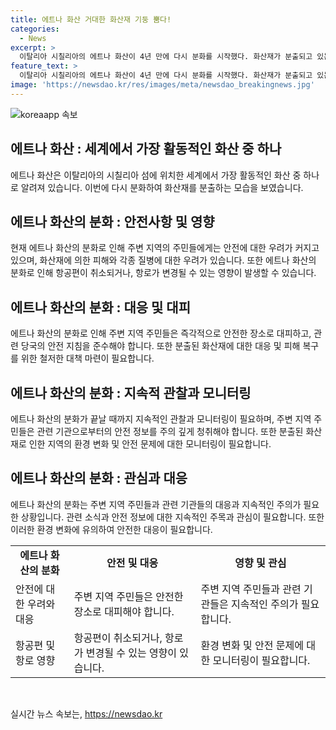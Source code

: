 ```yaml
---
title: 에트나 화산 거대한 화산재 기둥 뿜다!
categories:
  - News
excerpt: >
  이탈리아 시칠리아의 에트나 화산이 4년 만에 다시 분화를 시작했다. 화산재가 분출되고 있는 가운데, 현지시간 7일에 상당한 화염과 연기가 카타니아의 이목을 끌고 있다.
feature_text: >
  이탈리아 시칠리아의 에트나 화산이 4년 만에 다시 분화를 시작했다. 화산재가 분출되고 있는 가운데, 현지시간 7일에 상당한 화염과 연기가 카타니아의 이목을 끌고 있다.
image: 'https://newsdao.kr/res/images/meta/newsdao_breakingnews.jpg'
---
```


<p><img src="https://newsdao.kr/res/images/meta/newsdao_breakingnews.jpg" alt="koreaapp 속보" /></p>

<h2 data-ke-size="size26">에트나 화산 : 세계에서 가장 활동적인 화산 중 하나</h2>

<p data-ke-size="size16">에트나 화산은 이탈리아의 시칠리아 섬에 위치한 세계에서 가장 활동적인 화산 중 하나로 알려져 있습니다. 이번에 다시 분화하여 화산재를 분출하는 모습을 보였습니다.</p>

<h2 data-ke-size="size24">에트나 화산의 분화 : 안전사항 및 영향</h2>

<p data-ke-size="size16">현재 에트나 화산의 분화로 인해 주변 지역의 주민들에게는 안전에 대한 우려가 커지고 있으며, 화산재에 의한 피해와 각종 질병에 대한 우려가 있습니다. 또한 에트나 화산의 분화로 인해 항공편이 취소되거나, 항로가 변경될 수 있는 영향이 발생할 수 있습니다.</p>

<h2 data-ke-size="size24">에트나 화산의 분화 : 대응 및 대피</h2>

<p data-ke-size="size16">에트나 화산의 분화로 인해 주변 지역 주민들은 즉각적으로 안전한 장소로 대피하고, 관련 당국의 안전 지침을 준수해야 합니다. 또한 분출된 화산재에 대한 대응 및 피해 복구를 위한 철저한 대책 마련이 필요합니다.</p>

<h2 data-ke-size="size24">에트나 화산의 분화 : 지속적 관찰과 모니터링</h2>

<p data-ke-size="size16">에트나 화산의 분화가 끝날 때까지 지속적인 관찰과 모니터링이 필요하며, 주변 지역 주민들은 관련 기관으로부터의 안전 정보를 주의 깊게 청취해야 합니다. 또한 분출된 화산재로 인한 지역의 환경 변화 및 안전 문제에 대한 모니터링이 필요합니다.</p>

<h2 data-ke-size="size24">에트나 화산의 분화 : 관심과 대응</h2>

<p data-ke-size="size16">에트나 화산의 분화는 주변 지역 주민들과 관련 기관들의 대응과 지속적인 주의가 필요한 상황입니다. 관련 소식과 안전 정보에 대한 지속적인 주목과 관심이 필요합니다. 또한 이러한 환경 변화에 유의하여 안전한 대응이 필요합니다.</p>

<table>
<tbody>
<tr>
<td style="text-align: center; height: 17px;"><b>에트나 화산의 분화</b></td>
<td style="text-align: center; height: 17px;"><b>안전 및 대응</b></td>
<td style="text-align: center; height: 17px;"><b>영향 및 관심</b></td>
</tr>
<tr>
<td style="text-align: left; height: 17px;">안전에 대한 우려와 대응</td>
<td style="text-align: left; height: 17px;">주변 지역 주민들은 안전한 장소로 대피해야 합니다.</td>
<td style="text-align: left; height: 17px;">주변 지역 주민들과 관련 기관들은 지속적인 주의가 필요합니다.</td>
</tr>
<tr>
<td style="text-align: left; height: 17px;">항공편 및 항로 영향</td>
<td style="text-align: left; height: 17px;">항공편이 취소되거나, 항로가 변경될 수 있는 영향이 있습니다.</td>
<td style="text-align: left; height: 17px;">환경 변화 및 안전 문제에 대한 모니터링이 필요합니다.</td>
</tr>
</tbody>
</table>

<p data-ke-size="size16">&nbsp;</p>
실시간 뉴스 속보는, <a href="https://newsdao.kr" rel="dofollow">https://newsdao.kr</a>


